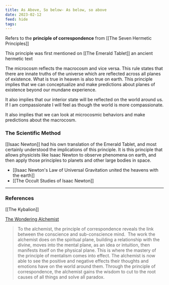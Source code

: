 ```yaml
---
title: As Above, So below- As below, so above
date: 2023-02-12
feed: hide
tags:
---
```


Refers to the __principle of correspondence__ from [[The Seven Hermetic Principles]] 

This principle was first mentioned on [[The Emerald Tablet]] an ancient hermetic text

The microcosm reflects the macrocosm and vice versa. This rule states that there are innate truths of the universe which are reflected across all planes of existence. What is true in heaven is also true on earth. This principle implies that we can conceptualize and make predictions about planes of existence beyond our mundane experience.

It also implies that our interior state will be reflected on the world around us. If I am compassionate I will feel as though the world is more compassionate.

It also implies that we can look at microcosmic behaviors and make predictions about the macrocosm.

### The Scientific Method 

[[Isaac Newton]] had his own translation of the Emerald Tablet, and most certainly understood the implications of this principle. It is this principle that allows physicists like Isaac Newton to observe phenomena on earth, and then apply those principles to planets and other large bodies in space.
- [[Isaac Newton's Law of Universal Gravitation united the heavens with the earth]]
- [[The Occult Studies of Isaac Newton]]

___
### References
[[The Kybalion]]

[The Wondering Alchemist](https://www.thewonderingalchemist.com/blog/hermetic-principle-2-correspondence)
>To the alchemist, the principle of correspondence reveals the link between the conscience and sub-conscience mind.  The work the alchemist does on the spiritual plane, building a relationship with the divine, moves into the mental plane, as an idea or intuition, then manifests itself on the physical plane. This is where the mastery of the principle of mentalism comes into effect. The alchemist is now able to see the positive and negative effects their thoughts and emotions have on the world around them. Through the principle of correspondence, the alchemist gains the wisdom to cut to the root causes of all things and solve all paradox.